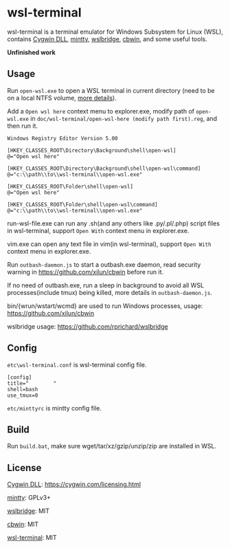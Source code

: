 # wsl-terminal

wsl-terminal is a terminal emulator for Windows Subsystem for Linux (WSL), contains [Cygwin DLL](https://www.cygwin.com/), [mintty](http://mintty.github.io/), [wslbridge](https://github.com/rprichard/wslbridge), [cbwin](https://github.com/xilun/cbwin), and some useful tools.

**Unfinished work**

## Usage

Run `open-wsl.exe` to open a WSL terminal in current directory (need to be on a local NTFS volume, [more details](https://github.com/rprichard/wslbridge)).

Add a `Open wsl here` context menu to explorer.exe, modify path of `open-wsl.exe` in `doc/wsl-terminal/open-wsl-here (modify path first).reg`, and then run it.

```
Windows Registry Editor Version 5.00

[HKEY_CLASSES_ROOT\Directory\Background\shell\open-wsl]
@="Open wsl here"

[HKEY_CLASSES_ROOT\Directory\Background\shell\open-wsl\command]
@="c:\\path\\to\\wsl-terminal\\open-wsl.exe"

[HKEY_CLASSES_ROOT\Folder\shell\open-wsl]
@="Open wsl here"

[HKEY_CLASSES_ROOT\Folder\shell\open-wsl\command]
@="c:\\path\\to\\wsl-terminal\\open-wsl.exe"
```

run-wsl-file.exe can run any .sh(and any others like .py/.pl/.php) script files in wsl-terminal, support `Open With` context menu in explorer.exe.

vim.exe can open any text file in vim(in wsl-terminal), support `Open With` context menu in explorer.exe.

Run `outbash-daemon.js` to start a outbash.exe daemon, read security warning in https://github.com/xilun/cbwin before run it.

If no need of outbash.exe, run a sleep in background to avoid all WSL processes(include tmux) being killed, more details in `outbash-daemon.js`.

bin/{wrun/wstart/wcmd} are used to run Windows processes, usage: https://github.com/xilun/cbwin

wslbridge usage: https://github.com/rprichard/wslbridge

## Config

`etc\wsl-terminal.conf` is wsl-terminal config file.
```
[config]
title="        "
shell=bash
use_tmux=0
```

`etc/minttyrc` is mintty config file.

## Build

Run `build.bat`, make sure wget/tar/xz/gzip/unzip/zip are installed in WSL.

## License

[Cygwin DLL](https://www.cygwin.com/): https://cygwin.com/licensing.html

[mintty](http://mintty.github.io/): GPLv3+

[wslbridge](https://github.com/rprichard/wslbridge): MIT

[cbwin](https://github.com/xilun/cbwin): MIT

[wsl-terminal](https://github.com/goreliu/wsl-terminal): MIT
